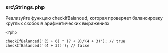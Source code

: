 ### src\Strings.php

Реализуйте функцию checkIfBalanced, которая проверяет балансировку круглых скобок в арифметических выражениях

    <?php
    
    checkIfBalanced('(5 + 6) * (7 + 8)/(4 + 3)'); // true
    checkIfBalanced('(4 + 3))'); // false